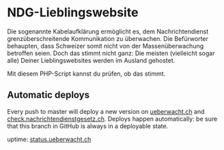 # NDG-Lieblingswebsite

Die sogenannte Kabelaufklärung ermöglicht es, dem Nachrichtendienst grenzüberschreitende Kommunikation zu überwachen. Die Befürworter behaupten, dass Schweizer somit nicht von der Massenüberwachung betroffen seien. Doch das stimmt nicht ganz: Die meisten (vielleicht sogar alle) Deiner Lieblingswebsites werden im Ausland gehostet.

Mit diesem PHP-Script kannst du prüfen, ob das stimmt.

## Automatic deploys

Every push to master will deploy a new version on [ueberwacht.ch](https://ueberwacht.ch/) and [check.nachrichtendienstgesetz.ch](https://check.nachrichtendienstgesetz.ch/). Deploys happen automatically: be sure that this branch in GitHub is always in a deployable state.

uptime: [status.ueberwacht.ch](https://status.ueberwacht.ch/) 
